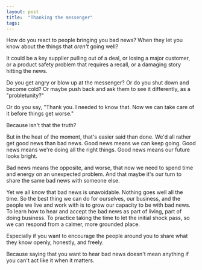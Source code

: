 ```yaml
---
layout: post
title:  "Thanking the messenger"
tags: 
---
```


How do you react to people bringing you bad news? When they let you know about the things that *aren't* going well?

It could be a key supplier pulling out of a deal, or losing a major customer, or a product safety problem that requires a recall, or a damaging story hitting the news.

Do you get angry or blow up at the messenger? Or do you shut down and become cold? Or maybe push back and ask them to see it differently, as a "probletunity?"

Or do you say, "Thank you. I needed to know that. Now we can take care of it before things get worse."

Because isn't that the truth?

But in the heat of the moment, that's easier said than done. We'd all rather get good news than bad news. Good news means we can keep going. Good news means we're doing all the right things. Good news means our future looks bright.

Bad news means the opposite, and worse, that now we need to spend time and energy on an unexpected problem. And that maybe it's our turn to share the same bad news with someone else.

Yet we all know that bad news is unavoidable. Nothing goes well all the time. So the best thing we can do for ourselves, our business, and the people we live and work with is to grow our capacity to be with bad news. To learn how to hear and accept the bad news as part of living, part of doing business. To practice taking the time to let the initial shock pass, so we can respond from a calmer, more grounded place.

Especially if you want to encourage the people around you to share what they know openly, honestly, and freely.

Because saying that you want to hear bad news doesn't mean anything if you can't act like it when it matters.